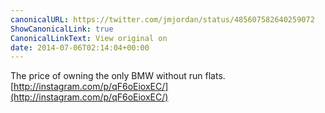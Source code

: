 ```yaml
---
canonicalURL: https://twitter.com/jmjordan/status/485607582640259072
ShowCanonicalLink: true
CanonicalLinkText: View original on
date: 2014-07-06T02:14:04+00:00
---
```

The price of owning the only BMW without run flats. [http://instagram.com/p/qF6oEioxEC/](http://instagram.com/p/qF6oEioxEC/)